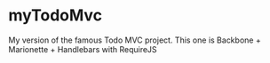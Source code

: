 myTodoMvc
=========

My version of the famous Todo MVC project. This one is Backbone + Marionette + Handlebars with RequireJS